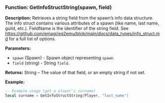 ### Function: GetInfoStructString(spawn, field)

**Description:**
Retrieves a string field from the spawn’s info data structure. The info struct contains various attributes of a spawn (like name, last name, guild, etc.). FieldName is the identifier of the string field.  See https://github.com/emagi/eq2emu/blob/main/docs/data_types/info_struct.md for a full list of options.

**Parameters:**
- `spawn` (Spawn) - Spawn object representing `spawn`.
- `field` (string) - String `field`.

**Returns:** String – The value of that field, or an empty string if not set.

**Example:**

```lua
-- Example usage (get a player's surname)
local surname = GetInfoStructString(Player, "last_name")
```
